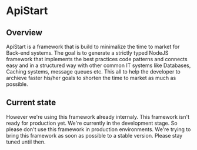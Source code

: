 # ApiStart

## Overview

ApiStart is a framework that is build to minimalize the time to market for Back-end systems. The goal is to generate a
 strictly typed NodeJS framework that implements the best practices code patterns and connects easy and in a structured
 way with other common IT systems like Databases, Caching systems, message queues etc. This all to help the developer
 to archieve faster his/her goals to shorten the time to market as much as possible.

## Current state

However we're using this framework already internaly. This framework isn't ready for production yet. We're currently in
 the development stage. So please don't use this framework in production environments. We're trying to bring this
  framework as soon as possible to a stable version. Please stay tuned until then.
